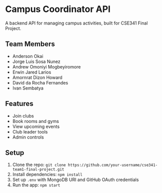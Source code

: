 # Campus Coordinator API
A backend API for managing campus activities, built for CSE341 Final Project.

## Team Members
- Anderson Okai
- Jorge Luis Sosa Nunez
- Andrew Omoniyi Mogbeyiromore
- Erwin Jared Larios
- Amornrat Dizon Howard
- David da Rocha Fernandes
- Ivan Sembatya

## Features
- Join clubs
- Book rooms and gyms
- View upcoming events
- Club leader tools
- Admin controls

## Setup
1. Clone the repo: `git clone https://github.com/your-username/cse341-team1-final-project.git`
2. Install dependencies: `npm install`
3. Set up `.env` with MongoDB URI and GitHub OAuth credentials
4. Run the app: `npm start`
